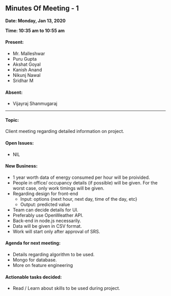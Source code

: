 ## Minutes Of Meeting - 1
**Date: Monday, Jan 13, 2020**

**Time: 10:35 am to 10:55 am**

#### Present:
- Mr. Malleshwar
- Puru Gupta
- Akshat Goyal
- Kanish Anand
- Nikunj Nawal
- Sridhar M

#### Absent:
- Vijayraj Shanmugaraj

------------
#### Topic:
Client meeting regarding detailed information on project.



#### Open Issues:
- 	NIL

#### New Business:
- 	1 year worth data of energy consumed per hour will be proivided.
- 	People in office/ occupancy details (if possible) will be given.  For the worst case, only work timings will be given.
- 	Regarding design for front-end
    - Input: options {next hour, next day, time of the day, etc}
	- Output: predicted value
- 	Team can decide details for UI.
- 	Preferably use OpenWeather API.
- 	Back-end in node.js necessarily.
- 	Data will be given in CSV format.
- 	Work will start only after approval of SRS.

#### Agenda for next meeting:
- 	Details regarding algorithm to be used.
- 	Mongo for database.
- 	More on feature engineering

#### Actionable tasks decided:
- Read / Learn about skills to be used during project.

